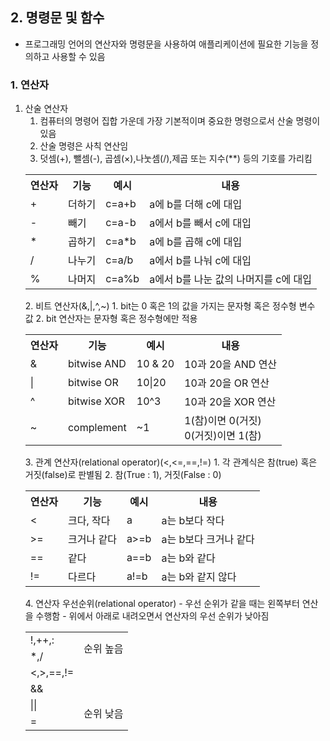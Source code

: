 ## 2. 명령문 및 함수
- 프로그래밍 언어의 연산자와 명령문을 사용하여 애플리케이션에 필요한 기능을 정의하고 사용할 수 있음
### 1. 연산자
1. 산술 연산자
   1. 컴퓨터의 명령어 집합 가운데 가장 기본적이며 중요한 명령으로서 산술 명령이 있음
   2. 산술 명령은 사칙 연산임
   3. 덧셈(+), 뺄셈(-), 곱셈($\times$),나눗셈(/),제곱 또는 지수(**) 등의 기호를 가리킴
    <table>
        <tr>
            <th>연산자</th>
            <th>기능</th>
            <th>예시</th>
            <th>내용</th>
        </tr>
        <tr>
            <td>+</td>
            <td>더하기</td>
            <td>c=a+b</td>
            <td>a에 b를 더해 c에 대입</td>
        </tr>
        <tr>
            <td>-</td>
            <td>빼기</td>
            <td>c=a-b</td>
            <td>a에서 b를 빼서 c에 대입</td>
        </tr>
        <tr>
            <td>*</td>
            <td>곱하기</td>
            <td>c=a*b</td>
            <td>a에 b를 곱해 c에 대입</td>
        </tr>
        <tr>
            <td>/</td>
            <td>나누기</td>
            <td>c=a/b</td>
            <td>a에서 b를 나눠 c에 대입</td>
        </tr>
        <tr>
            <td>%</td>
            <td>나머지</td>
            <td>c=a%b</td>
            <td>a에서 b를 나눈 값의 나머지를 c에 대입</td>
        </tr>
    </table>
   2. 비트 연산자(&,|,^,~)
      1. bit는 0 혹은 1의 값을 가지는 문자형 혹은 정수형 변수 값
      2. bit 연산자는 문자형 혹은 정수형에만 적용
      <table>
        <tr>
            <th>연산자</th>
            <th>기능</th>
            <th>예시</th>
            <th>내용</th>
        </tr>
        <tr>
            <td>&</td>
            <td>bitwise AND</td>
            <td>10 & 20</td>
            <td>10과 20을 AND 연산</td>
        </tr>
        <tr>
            <td>|</td>
            <td>bitwise OR</td>
            <td>10|20</td>
            <td>10과 20을 OR 연산</td>
        </tr>
        <tr>
            <td>^</td>
            <td>bitwise XOR</td>
            <td>10^3</td>
            <td>10과 20을 XOR 연산</td>
        </tr>
        <tr>
            <td>~</td>
            <td>complement</td>
            <td>~1</td>
            <td>1(참)이면 0(거짓)<br>0(거짓)이면 1(참)</td>
        </tr>
    </table>
   3. 관계 연산자(relational operator)(<,<=,==,!=)
      1. 각 관계식은 참(true) 혹은 거짓(false)로 판별됨
      2. 참(True : 1), 거짓(False : 0)
      <table>
        <tr>
            <th>연산자</th>
            <th>기능</th>
            <th>예시</th>
            <th>내용</th>
        </tr>
        <tr>
            <td><</td>
            <td>크다, 작다</td>
            <td>a<b</td>
            <td>a는 b보다 작다</td>
        </tr>
        <tr>
            <td>>=</td>
            <td>크거나 같다</td>
            <td>a>=b</td>
            <td>a는 b보다 크거나 같다</td>
        </tr>
        <tr>
            <td>==</td>
            <td>같다</td>
            <td>a==b</td>
            <td>a는 b와 같다</td>
        </tr>
        <tr>
            <td>!=</td>
            <td>다르다</td>
            <td>a!=b</td>
            <td>a는 b와 같지 않다</td>
        </tr>
    </table>
   4. 연산자 우선순위(relational operator)
      - 우선 순위가 같을 때는 왼쪽부터 연산을 수행함
      - 위에서 아래로 내려오면서 연산자의 우선 순위가 낮아짐
    <table>
        <tr>
            <td>!,++,:</td>
            <td rowspan=6>순위 높음<br><br><br><br><br>순위 낮음</td>
        </tr>
        <tr>
            <td>*,/</td>
        </tr>
        <tr>
            <td><,>,==,!=</td>
        </tr>
        <tr>
            <td>&&</td>
        </tr>
        <tr>
            <td>||</td>
        </tr>
        <tr>
            <td>=</td>
        </tr>
    </table>